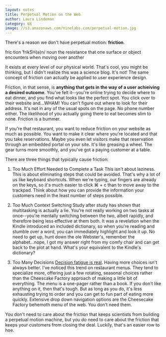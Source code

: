 ```yaml
---
layout: notes
title: Perpetual Motion on the Web
author: Laura Lindeman
category: UX
image: //s3.amazonaws.com/ninelabs.com/perpetual-motion.jpg
---
```

There's a reason we don't have perpetual motion: **friction**. 

fric·tion
ˈfrikSH(ə)n/
noun
the resistance that one surface or object encounters when moving over another

It exists at every level of our physical world. That's cool, you might be thinking, but I didn't realize this was a science blog. It's not! The same concept of friction can actually be applied to user experience design.

Friction, in that sense, is **anything that gets in the way of a user achieiving a desired outcome**. You've felt it--you're online trying to decide where to eat dinner, and you find what looks like the perfect spot. You click over to their website and...WHAM! You can't figure out where to look for their address. It's not in any of the usual spots on the page. No phone number either. The likelihood of you actually going there to eat becomes slim to none. Friction is a bummer.

If you're that restaurant, you want to reduce friction on your website as much as possible. You want to make it clear where you're located and that you take reservations. Maybe you even let visitors make that reservation through an embedded portal on your site. It's like greasing a wheel. The gear turns more smoothly, and you've got a paying customer at a table.

There are three things that typically cause friction:

1. Too Much Effort Needed to Complete a Task
This isn't about laziness. This is about eliminating steps that could be avoided. That's why a lot of us like keyboard shortcuts. When we're typing, our fingers are already on the keys, so it's much easier to click ⌘ + c than to move away to the trackpad. Think about how you can provide the information your customers need in the least number of steps possible.

2. Too Much Context Switching
Study after study has shown that multitasking is actually a lie. You're not really working on two tasks at once--you're mentally switching between the two, albeit rapidly, and therefore being less effective at them both. It was a revelation when the Kindle introduced an included dictionary, so when you're reading and stumble over a word, you can immediately highlight and look it up. No need to get up, hunt down the ole Webster's, remember the alphabet...nope, I got my answer right from my comfy chair and can get back to the plot at hand. What's your equivalent to the Kindle's dictionary?

3. Too Many Decisions
[Decision fatigue is real](http://en.wikipedia.org/wiki/Decision_fatigue). Having more choices isn't always better. I've noticed this trend on restaurant menus. They tend to specialize more, offering just a few rotating, seasonal choices rather than the Cheescake Factory approach of making a little bit of everything. The menu is a one-pager rather than a book. If you don't like anything on it, then that's tough. But as long as you do, it's less exhausting trying to order and you can get to fun part of eating more quickly. Extensive drop down navigation options are the Cheesecake Factory behemoth menu of the web. You don't need them.

You don't need to care about the friction that keeps scientists from building a perpetual motion machine, but you *do* need to care about the friction that keeps your customers from closing the deal. Luckily, that's an easier row to hoe.

